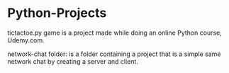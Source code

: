 # Python-Projects

tictactoe.py game is a project made while doing an online Python course, Udemy.com.

network-chat folder: is a folder containing a project that is a simple same network chat by creating a server and client.
